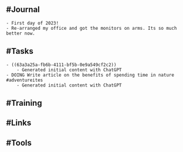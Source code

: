 ## #Journal
	- First day of 2023!
	- Re-arranged my office and got the monitors on arms. Its so much better now.
## #Tasks
	- ((63a3a25a-fb6b-4111-bf5b-0e9a549cf2c2))
		- Generated initial content with ChatGPT
	- DOING Write article on the benefits of spending time in nature #adventureites
		- Generated initial content with ChatGPT
## #Training
## #Links
## #Tools